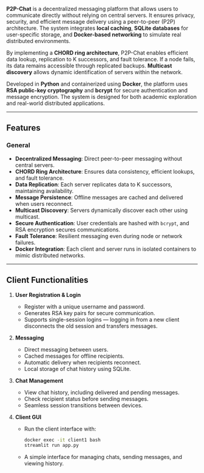 
**P2P-Chat** is a decentralized messaging platform that allows users to communicate directly without relying on central servers. It ensures privacy, security, and efficient message delivery using a peer-to-peer (P2P) architecture. The system integrates **local caching**, **SQLite databases** for user-specific storage, and **Docker-based networking** to simulate real distributed environments.

By implementing a **CHORD ring architecture**, P2P-Chat enables efficient data lookup, replication to K successors, and fault tolerance. If a node fails, its data remains accessible through replicated backups. **Multicast discovery** allows dynamic identification of servers within the network.

Developed in **Python** and containerized using **Docker**, the platform uses **RSA public-key cryptography** and **bcrypt** for secure authentication and message encryption. The system is designed for both academic exploration and real-world distributed applications.

---

## Features

### General

- **Decentralized Messaging**: Direct peer-to-peer messaging without central servers.
- **CHORD Ring Architecture**: Ensures data consistency, efficient lookups, and fault tolerance.
- **Data Replication**: Each server replicates data to K successors, maintaining availability.
- **Message Persistence**: Offline messages are cached and delivered when users reconnect.
- **Multicast Discovery**: Servers dynamically discover each other using multicast.
- **Secure Authentication**: User credentials are hashed with `bcrypt`, and RSA encryption secures communications.
- **Fault Tolerance**: Resilient messaging even during node or network failures.
- **Docker Integration**: Each client and server runs in isolated containers to mimic distributed networks.

---

## Client Functionalities

1. **User Registration & Login**  
   - Register with a unique username and password.  
   - Generates RSA key pairs for secure communication.  
   - Supports single-session logins — logging in from a new client disconnects the old session and transfers messages.

2. **Messaging**  
   - Direct messaging between users.  
   - Cached messages for offline recipients.  
   - Automatic delivery when recipients reconnect.  
   - Local storage of chat history using SQLite.

3. **Chat Management**  
   - View chat history, including delivered and pending messages.  
   - Check recipient status before sending messages.  
   - Seamless session transitions between devices.

4. **Client GUI**  
   - Run the client interface with:  
     ```bash
     docker exec -it client1 bash
     streamlit run app.py
     ```  
   - A simple interface for managing chats, sending messages, and viewing history.
  